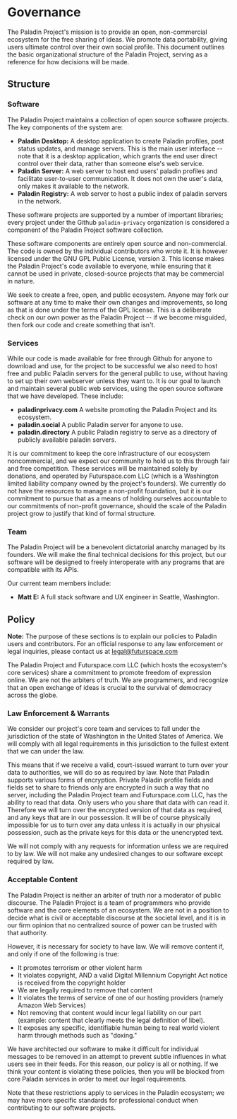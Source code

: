# Governance

The Paladin Project's mission is to provide an open, non-commercial ecosystem for the free sharing of ideas. We promote data portability, giving users ultimate control over their own social profile. This document outlines the basic organizational structure of the Paladin Project, serving as a reference for how decisions will be made.

## Structure

### Software

The Paladin Project maintains a collection of open source software projects. The key components of the system are:

* **Paladin Desktop:** A desktop application to create Paladin profiles, post status updates, and manage servers. This is the main user interface -- note that it is a desktop application, which grants the end user direct control over their data, rather than someone else's web service.
* **Paladin Server:** A web server to host end users' paladin profiles and facilitate user-to-user communication. It does not own the user's data, only makes it available to the network.
* **Paladin Registry:** A web server to host a public index of paladin servers in the network.

These software projects are supported by a number of important libraries; every project under the Github `paladin-privacy` organization is considered a component of the Paladin Project software collection. 

These software components are entirely open source and non-commercial. The code is owned by the individual contributors who wrote it. It is however licensed under the GNU GPL Public License, version 3. This license makes the Paladin Project's code available to everyone, while ensuring that it cannot be used in private, closed-source projects that may be commercial in nature.

We seek to create a free, open, and public ecosystem. Anyone may fork our software at any time to make their own changes and improvements, so long as that is done under the terms of the GPL license. This is a deliberate check on our own power as the Paladin Project -- if we become misguided, then fork our code and create something that isn't.

### Services

While our code is made available for free through Github for anyone to download and use, for the project to be successful we also need to host free and public Paladin servers for the general public to use, without having to set up their own webserver unless they want to. It is our goal to launch and maintain several public web services, using the open source software that we have developed. These include:

* **paladinprivacy.com** A website promoting the Paladin Project and its ecosystem.
* **paladin.social** A public Paladin server for anyone to use.
* **paladin.directory** A public Paladin registry to serve as a directory of publicly available paladin servers.

It is our commitment to keep the core infrastructure of our ecosystem noncommercial, and we expect our community to hold us to this through fair and free competition. These services will be maintained solely by donations, and operated by Futurspace.com LLC (which is a Washington limited liability company owned by the project's founders). We currently do not have the resources to manage a non-profit foundation, but it is our commitment to pursue that as a means of holding ourselves accountable to our commitments of non-profit governance, should the scale of the Paladin project grow to justify that kind of formal structure.

### Team

The Paladin Project will be a benevolent dictatorial anarchy managed by its founders. We will make the final technical decisions for this project, but our software will be designed to freely interoperate with any programs that are compatible with its APIs.

Our current team members include:

* **Matt E:** A full stack software and UX engineer in Seattle, Washington. 

## Policy

**Note:** The purpose of these sections is to explain our policies to Paladin users and contributors. For an official response to any law enforcement or legal inquiries, please contact us at legal@futurspace.com

The Paladin Project and Futurspace.com LLC (which hosts the ecosystem's core services) share a commitment to promote freedom of expression online. We are not the arbiters of truth. We are programmers, and recognize that an open exchange of ideas is crucial to the survival of democracy across the globe. 

### Law Enforcement & Warrants

We consider our project's core team and services to fall under the jurisdiction of the state of Washington in the United States of America. We will comply with all legal requirements in this jurisdiction to the fullest extent that we can under the law. 

This means that if we receive a valid, court-issued warrant to turn over your data to authorities, we will do so as required by law. Note that Paladin supports various forms of encryption. Private Paladin profile fields and fields set to share to friends only are encrypted in such a way that no server, including the Paladin Project team and Futurspace.com LLC, has the ability to read that data. Only users who you share that data with can read it. Therefore we will turn over the encrypted version of that data as required, and any keys that are in our possession. It will be of course physically impossible for us to turn over any data unless it is actually in our physical possession, such as the private keys for this data or the unencrypted text.

We will not comply with any requests for information unless we are required to by law. We will not make any undesired changes to our software except required by law.

### Acceptable Content

The Paladin Project is neither an arbiter of truth nor a moderator of public discourse. The Paladin Project is a team of programmers who provide software and the core elements of an ecosystem. We are not in a position to decide what is civil or acceptable discourse at the societal level, and it is in our firm opinion that no centralized source of power can be trusted with that authority.

However, it is necessary for society to have law. We will remove content if, and only if one of the following is true:

* It promotes terrorism or other violent harm
* It violates copyright, AND a valid Digital Millennium Copyright Act notice is received from the copyright holder
* We are legally required to remove that content
* It violates the terms of service of one of our hosting providers (namely Amazon Web Services)
* Not removing that content would incur legal liability on our part (example: content that clearly meets the legal definition of libel).
* It exposes any specific, identifiable human being to real world violent harm through methods such as "doxing."

We have architected our software to make it difficult for individual messages to be removed in an attempt to prevent subtle influences in what users see in their feeds. For this reason, our policy is all or nothing. If we think your content is violating these policies, then you will be blocked from core Paladin services in order to meet our legal requirements.

Note that these restrictions apply to services in the Paladin ecosystem; we may have more specific standards for professional conduct when contributing to our software projects.


